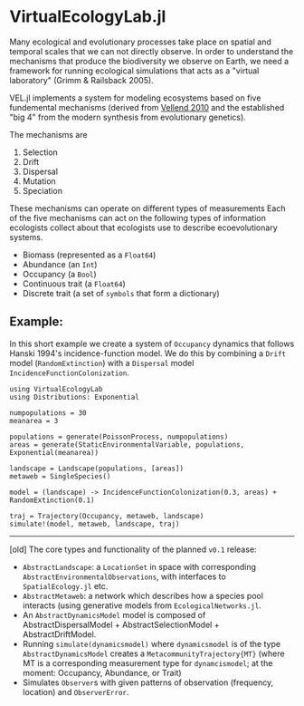 # VirtualEcologyLab.jl

Many ecological and evolutionary processes take place on spatial and temporal scales that we can not directly observe. 
In order to understand the mechanisms that produce the biodiversity we observe on Earth, we need a framework for running
ecological simulations that acts as a "virtual laboratory" (Grimm & Railsback 2005). 

VEL.jl implements a system for modeling ecosystems
based on five fundemental mechanisms (derived from  [Vellend 2010](todo) and the established "big 4" from the modern synthesis from evolutionary genetics).

The mechanisms are 
1. Selection
2. Drift
3. Dispersal
4. Mutation
5. Speciation

These mechanisms can operate on different types of measurements Each of the five mechanisms can act on the following types of information ecologists collect about that ecologists use to describe ecoevolutionary systems.

- Biomass (represented as a `Float64`)
- Abundance (an `Int`)
- Occupancy (a `Bool`)
- Continuous trait (a `Float64`)
- Discrete trait (a set of `symbols` that form a dictionary)


## Example: 

In this short example we create a system of `Occupancy` dynamics that follows Hanski 1994's incidence-function model. We do this by combining a `Drift` model (`RandomExtinction`) with a `Dispersal` model `IncidenceFunctionColonization`. 

```
using VirtualEcologyLab
using Distributions: Exponential

numpopulations = 30
meanarea = 3

populations = generate(PoissonProcess, numpopulations) 
areas = generate(StaticEnvironmentalVariable, populations, Exponential(meanarea))

landscape = Landscape(populations, [areas])
metaweb = SingleSpecies()

model = (landscape) -> IncidenceFunctionColonization(0.3, areas) + RandomExtinction(0.1)

traj = Trajectory(Occupancy, metaweb, landscape)
simulate!(model, metaweb, landscape, traj)
```





---
[old]
The core types and functionality of the planned `v0.1` release:

- `AbstractLandscape`: a `LocationSet` in space with corresponding `AbstractEnvironmentalObservations`, with interfaces to `SpatialEcology.jl` etc.
- `AbstractMetaweb`: a network which describes how a species pool interacts (using generative models from `EcologicalNetworks.jl`.
- An `AbstractDynamicsModel` model is composed of AbstractDispersalModel + AbstractSelectionModel + AbstractDriftModel.
- Running `simulate(dynamicsmodel)` where `dynamicsmodel` is of the type `AbstractDynamicsModel` creates a `MetacommunityTrajectory{MT}` (where MT is a corresponding measurement type for `dynamcismodel`; at the moment: Occupancy, Abundance, or Trait)
- Simulates `Observer`s with given patterns of observation (frequency, location) and `ObserverError`.
